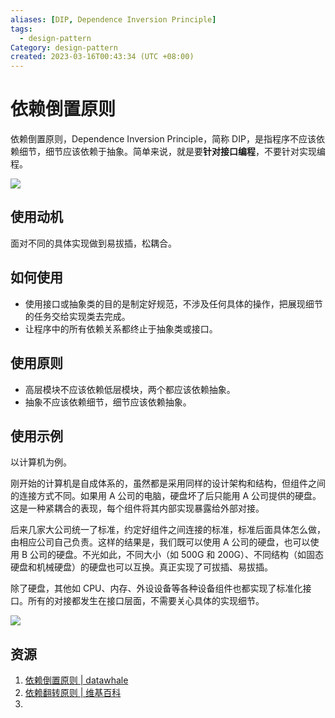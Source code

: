 ```yaml
---
aliases: [DIP, Dependence Inversion Principle]
tags:
  - design-pattern
Category: design-pattern
created: 2023-03-16T00:43:34 (UTC +08:00)
---
```


# 依赖倒置原则

依赖倒置原则，Dependence Inversion Principle，简称 DIP，是指程序不应该依赖细节，细节应该依赖于抽象。简单来说，就是要**针对接口编程**，不要针对实现编程。

![](https://pic-1257412153.cos.ap-nanjing.myqcloud.com/images/images/2022/12/11/20221211133726-789ec1.png)

## 使用动机

面对不同的具体实现做到易拔插，松耦合。

## 如何使用

- 使用接口或抽象类的目的是制定好规范，不涉及任何具体的操作，把展现细节的任务交给实现类去完成。
- 让程序中的所有依赖关系都终止于抽象类或接口。

## 使用原则

- 高层模块不应该依赖低层模块，两个都应该依赖抽象。
- 抽象不应该依赖细节，细节应该依赖抽象。

## 使用示例

以计算机为例。

刚开始的计算机是自成体系的，虽然都是采用同样的设计架构和结构，但组件之间的连接方式不同。如果用 A 公司的电脑，硬盘坏了后只能用 A 公司提供的硬盘。这是一种紧耦合的表现，每个组件将其内部实现暴露给外部对接。

后来几家大公司统一了标准，约定好组件之间连接的标准，标准后面具体怎么做，由相应公司自己负责。这样的结果是，我们既可以使用 A 公司的硬盘，也可以使用 B 公司的硬盘。不光如此，不同大小（如 500G 和 200G）、不同结构（如固态硬盘和机械硬盘）的硬盘也可以互换。真正实现了可拔插、易拔插。

除了硬盘，其他如 CPU、内存、外设设备等各种设备组件也都实现了标准化接口。所有的对接都发生在接口层面，不需要关心具体的实现细节。

![](https://pic-1257412153.cos.ap-nanjing.myqcloud.com/images/images/2022/12/11/20221211134847-dd3bee.png)

## 资源

1. [依赖倒置原则 | datawhale](https://zh.m.wikipedia.org/zh-hans/%E4%BE%9D%E8%B5%96%E5%8F%8D%E8%BD%AC%E5%8E%9F%E5%88%99)
2. [依赖翻转原则 | 维基百科](https://datawhalechina.github.io/sweetalk-design-pattern/#/content/design_principles/dependence_inversion_principle)
3. 
